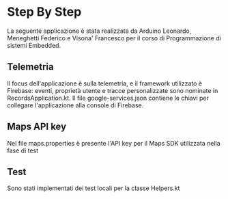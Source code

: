 # Step By Step
La seguente applicazione è stata realizzata da Arduino Leonardo, Meneghetti Federico e Visona' Francesco per il corso di Programmazione di sistemi Embedded.

## Telemetria
Il focus dell'applicazione è sulla telemetria, e il framework utilizzato è Firebase: eventi, proprietà utente e tracce personalizzate sono nominate in RecordsApplication.kt.
Il file google-services.json contiene le chiavi per collegare l'applicazione alla console di Firebase.

## Maps API key
Nel file maps.properties è presente l'API key per il Maps SDK utilizzata nella fase di test

## Test
Sono stati implementati dei test locali per la classe Helpers.kt
